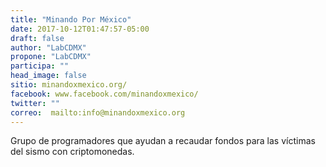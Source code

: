 ```yaml
---
title: "Minando Por México"
date: 2017-10-12T01:47:57-05:00
draft: false
author: "LabCDMX"
propone: "LabCDMX"
participa: ""
head_image: false
sitio: minandoxmexico.org/
facebook: www.facebook.com/minandoxmexico/
twitter: ""
correo:  mailto:info@minandoxmexico.org
---
```

Grupo de programadores que ayudan a recaudar fondos para las víctimas del sismo con criptomonedas.
